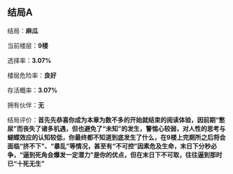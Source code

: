 ## 结局A



结局：**麻瓜**

当前楼层：**9楼**

选择率：**3.07%**

楼层危险率：**良好**

存活概率：**3.07%**

拥有伙伴：**无**

结局评价：**首先先恭喜你成为本章为数不多的开始就结束的阅读体验，因前期“憋尿”而丧失了诸多机遇，但也避免了“未知”的发生，警惕心较弱，对人性的思考与蝴蝶效应的认知较低，你最终都不知道到底发生了什么，在9楼上完厕所之后将会面临“挤不下”、“暴乱”等情况，甚至有“不可控”因素危及生命，末日下分秒必争，“逼到死角会爆发一定潜力”是你的优点，但在末日下不可取，往往逼到那时已“十死无生”**

